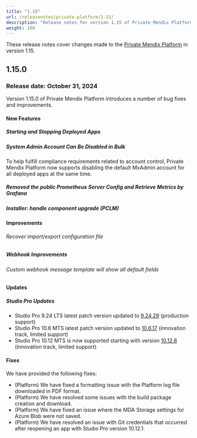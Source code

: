 ```yaml
---
title: "1.15"
url: /releasenotes/private-platform/1-15/
description: "Release notes for version 1.15 of Private Mendix Platform"
weight: 100
---
```


These release notes cover changes made to the [Private Mendix Platform](/private-mendix-platform/) in version 1.15.

## 1.15.0

### Release date: October 31, 2024

Version 1.15.0 of Private Mendix Platform introduces a number of bug fixes and improvements.

#### New Features

##### Starting and Stopping Deployed Apps

##### System Admin Account Can Be Disabled in Bulk

To help fulfill compliance requirements related to account control, Private Mendix Platform now supports disabling the default MxAdmin account for all deployed apps at the same time.

##### Removed the public Prometheus Server Config and Retrieve Metrics by Grafana

##### Installer: handle component upgrade (PCLM)

#### Improvements

###### Recover import/export configuration file

##### Webhook Improvements

###### Custom webhook message template will show all default fields

#### Updates

##### Studio Pro Updates

* Studio Pro 9.24 LTS latest patch version updated to [9.24.29](/releasenotes/studio-pro/9.24/#92429) (production support)
* Studio Pro 10.6 MTS latest patch version updated to [10.6.17](/releasenotes/studio-pro/10.6/#10617) (innovation track, limited support)
* Studio Pro 10.12 MTS is now supported starting with version [10.12.8](/releasenotes/studio-pro/10.12/#10128) (innovation track, limited support)

#### Fixes

We have provided the following fixes:

* (Platform) We have fixed a formatting issue with the Platform log file downloaded in PDF format.
* (Platform) We have resolved some issues with the build package creation and download.
* (Platform) We have fixed an issue where the MDA Storage settings for Azure Blob were not saved.
* (Platform) We have resolved an issue with Git credentials that occurred after reopening an app with Studio Pro version 10.12.1.